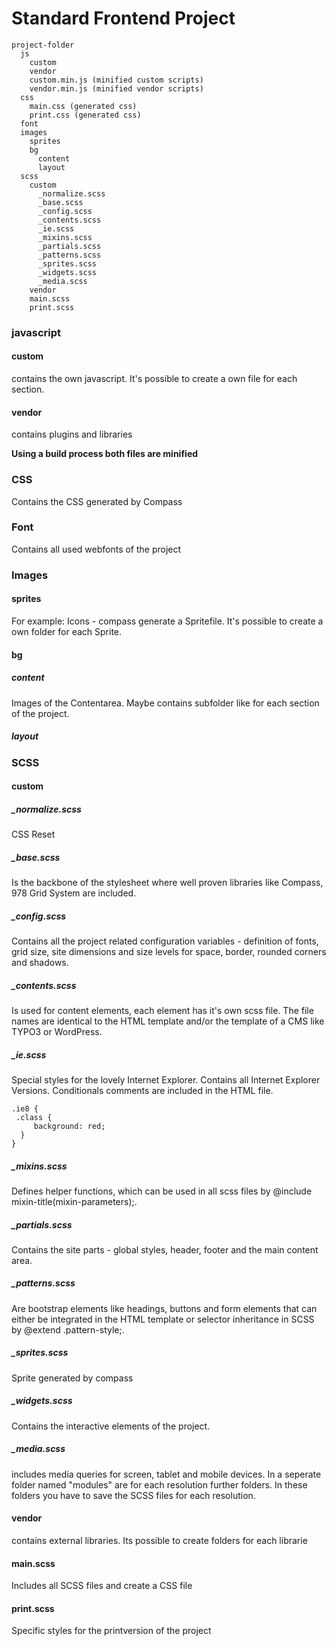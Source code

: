 # Standard Frontend Project


    project-folder 
	  js
	    custom
	    vendor
	    custom.min.js (minified custom scripts)
	    vendor.min.js (minified vendor scripts)
	  css
	    main.css (generated css)
	    print.css (generated css)
	  font
	  images
	    sprites
	    bg
	      content
	      layout
	  scss
	    custom
	      _normalize.scss
	      _base.scss
	      _config.scss
	      _contents.scss
	      _ie.scss
	      _mixins.scss
	      _partials.scss
	      _patterns.scss
	      _sprites.scss
	      _widgets.scss
	      _media.scss
	    vendor
	    main.scss
	    print.scss


### javascript
#### custom
contains the own javascript. It's possible to create a own file for each section.

#### vendor
contains plugins and libraries

**Using a build process both files are minified**

### CSS
Contains the CSS generated by Compass

### Font
Contains all used webfonts of the project

### Images

#### sprites
For example: Icons - compass generate a Spritefile. It's possible to create a own folder for each Sprite.

#### bg

##### content
Images of the Contentarea. Maybe contains subfolder like for each section of the project.
    
##### layout


### SCSS

#### custom

##### _normalize.scss
CSS Reset

##### _base.scss
Is the backbone of the stylesheet where well proven libraries like Compass, 978 Grid System are included.

##### _config.scss
Contains all the project related configuration variables - definition of fonts, grid size, site dimensions and size levels for space, border, rounded corners and shadows.

##### _contents.scss
Is used for content elements, each element has it's own scss file. The file names are identical to the HTML template and/or the template of a CMS like TYPO3 or WordPress.

##### _ie.scss
Special styles for the lovely Internet Explorer. Contains all Internet Explorer Versions. Conditionals comments are included in the HTML file.
         
    .ie8 {
	 .class {
	     background: red;
	  }
    }

##### _mixins.scss
Defines helper functions, which can be used in all scss files by @include mixin-title(mixin-parameters);.

##### _partials.scss
Contains the site parts - global styles, header, footer and the main content area.

##### _patterns.scss
Are bootstrap elements like headings, buttons and form elements that can either be integrated in the HTML template or selector inheritance in SCSS by @extend .pattern-style;.

##### _sprites.scss
Sprite generated by compass

##### _widgets.scss
Contains the interactive elements of the project.

##### _media.scss
includes media queries for screen, tablet and mobile devices. 
In a seperate folder named "modules" are for each resolution further folders. In these folders you have to save the SCSS files for each resolution.


#### vendor
contains external libraries. Its possible to create folders for each librarie


#### main.scss
Includes all SCSS files and create a CSS file

#### print.scss
Specific styles for the printversion of the project